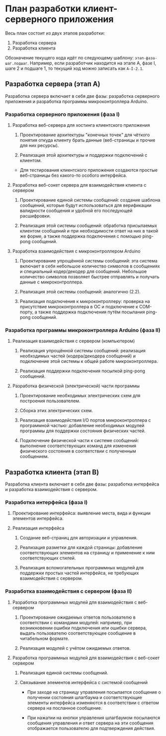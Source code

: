 # План разработки клиент-серверного приложения

Весь план состоит из двух этапов разработки:
1. Разработка сервера
2. Разработка клиента

Обозначение текущего хода идёт по следующему шаблону: `этап-фаза-шаг.подшаг`. Например, если разработчик находится на этапе A, фазе I, шаге 2 и подшаге 1, то текущий ход можно записать как `A-I-2.1`.

## Разработка сервера (этап A)

Разработка сервера включает в себя две фазы: разработка серверного приложения и разработка программы микроконтроллера Arduino.

### Разработка серверного приложения (фаза I)

1. Разработка веб-сервера для хостинга клиентского приложения
    1. Проектирование архитектуры "конечных точек" для чёткого понятия откуда клиенту брать данные (веб-страницы и прочие для них ресурсы).

    2. Реализация этой архитектуры и поддержки подключений с клиентом.

    * Для тестирования клиентского приложения создаются простые веб-страницы без какого-то особого интерфейса.

2. Разработка веб-сокет сервера для взаимодействия клиента с сервером
    1. Проектирование единой системы сообщений: создание шаблона сообщений, которые будут использоваться для верификации валидности сообщения и удобной его последующей расшифровки.

    2. Реализация этой системы сообщений: обработка присылаемых клиентом сообщений и при необходимости ответ на них в такой же форме, а также поддержка подключения с помощью ping-pong сообщений.

3. Разработка взаимодействия с микроконтроллером Arduino
    1. Проектирование упрощённой системы сообщений: эта система включает в себя небольшое количество символов в сообщениях и специальный кодер/декодер для сообщений. Небольшое количество символов позволяет быстрее отправлять и получать данные с микроконтроллера.
    
    2. Реализация этой системы сообщений: аналогично (2.2).

    3. Реализация подключения к микроконтроллеру: проверка на присутствие микроконтроллера в ОС и подключение к COM-порту, а также поддержка подключения путём посылания ping-pong сообщений.

### Разработка программы микроконтроллера Arduino (фаза II)

1. Реализация взаимодействия с сервером (компьютером)
    1. Реализация упрощённой системы сообщений: реализация необходимых частей (кодера/декодера сообщений) и подключение этой системы к общей работе микроконтроллера.

    2. Реализация поддержки подключения посылкой ping-pong сообщений.

2. Разработка физической (электрической) части программы
    1. Проектирование необходимых электрических схем для построения пользователем.

    2. Сборка этих электрических схем.

    3. Реализация взаимодействия I/O портов микроконтроллера с программной частью: добавление необходимых модулей программы для поддержки состояния физических частей.

    4. Подключение физической части к системе сообщений: выполнение соответствующих команд для изменения физического состояния в соответствии с полученным сообщением.

## Разработка клиента (этап B)

Разработка клиента включает в себя две фазы: разработка интерфейса и разработка взаимодействия с сервером.

### Разработка интерфейса (фаза I)

1. Проектирование интерфейса: выявление места, вида и функции элементов интерфейса.

2. Реализация интерфейса
    1. Создание веб-страниц для авторизации и управления.

    2. Реализация разметки для каждой страницы: добавление соответствующих элементов на страницу и применение к ним соответствующих стилей.

    3. Реализация вспомогательных программных модулей для поддержки простых частей интерфейса, не требующих взаимодействия с сервером.

### Разработка взаимодействия с сервером (фаза II)

1. Разработка программных модулей для взаимодействия с веб-сервером
    1. Проектирование ожидаемых ответов пользователю в соответствии с командами модулей: например, при возникновении ошибки подключения или ошибки сервера, выдать пользователю соответствующее сообщение в читабельном формате.

    2. Реализация модулей с учётом ожидаемых ответов.

2. Разработка программных модулей для взаимодействия с веб-сокет сервером
    1. Реализация единой системы сообщений.

    2. Связывание элементов интерфейса с системой сообщений
        * При заходе на страницу управления посылается сообщение о получении состояния шлагбаума и соответствующие элементы интерфейса изменяются в соответствии с ответом сервера на посланное сообщение.
        
        * При нажатии на кнопки управления шлагбаумом посылаются сообщения управления и ответ сервера на эти сообщения отображается пользователю для подтверждения действия.
